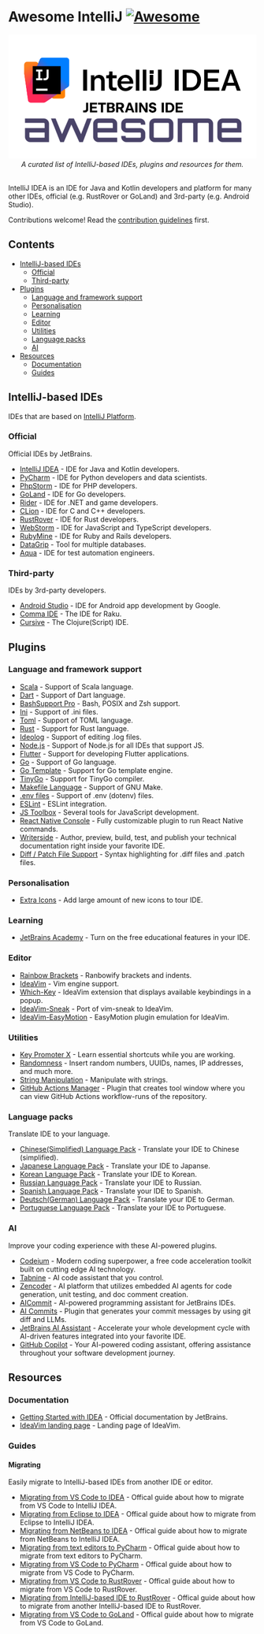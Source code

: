 # Awesome IntelliJ [![Awesome](https://awesome.re/badge.svg)](https://awesome.re)
<div align="center">
    <img src="./banner.png">
    <i>A curated list of IntelliJ-based IDEs, plugins and resources for them.</i>
</div>
<br>

IntelliJ IDEA is an IDE for Java and Kotlin developers and platform for many other IDEs, official (e.g. RustRover or GoLand) and 3rd-party (e.g. Android Studio).

Contributions welcome! Read the [contribution guidelines](contributing.md) first.

## Contents

- [IntelliJ-based IDEs](#intellij-based-ides)
    - [Official](#official)
    - [Third-party](#third-party)
- [Plugins](#plugins)
    - [Language and framework support](#language-and-framework-support)
    - [Personalisation](#personalisation)
    - [Learning](#learning)
    - [Editor](#editor)
    - [Utilities](#utilities)
    - [Language packs](#language-packs)
    - [AI](#ai)
- [Resources](#resources)
    - [Documentation](#documentation)
    - [Guides](#guides)


## IntelliJ-based IDEs

IDEs that are based on [IntelliJ Platform](https://www.jetbrains.com/opensource/idea).

### Official

Official IDEs by JetBrains.

- [IntelliJ IDEA](https://www.jetbrains.com/idea) - IDE for Java and Kotlin developers.
- [PyCharm](https://www.jetbrains.com/pycharm) - IDE for Python developers and data scientists.
- [PhpStorm](https://www.jetbrains.com/phpstorm) - IDE for PHP developers.
- [GoLand](https://www.jetbrains.com/go) - IDE for Go developers.
- [Rider](https://www.jetbrains.com/rider) - IDE for .NET and game developers.
- [CLion](https://www.jetbrains.com/clion) - IDE for C and C++ developers.
- [RustRover](https://www.jetbrains.com/rust) - IDE for Rust developers.
- [WebStorm](https://www.jetbrains.com/webstorm) - IDE for JavaScript and TypeScript developers.
- [RubyMine](https://www.jetbrains.com/ruby) - IDE for Ruby and Rails developers.
- [DataGrip](https://www.jetbrains.com/datagrip) - Tool for multiple databases.
- [Aqua](https://www.jetbrains.com/aqua) - IDE for test automation engineers.

### Third-party

IDEs by 3rd-party developers.

- [Android Studio](https://developer.android.com/studio) - IDE for Android app development by Google.
- [Comma IDE](https://commaide.com) - The IDE for Raku.
- [Cursive](https://cursive-ide.com) - The Clojure(Script) IDE.

## Plugins

### Language and framework support

- [Scala](https://plugins.jetbrains.com/plugin/1347-scala) - Support of Scala language.
- [Dart](https://plugins.jetbrains.com/plugin/6351-dart) - Support of Dart language.
- [BashSupport Pro](https://plugins.jetbrains.com/plugin/13841-bashsupport-pro) - Bash, POSIX and Zsh support.
- [Ini](https://plugins.jetbrains.com/plugin/6981-ini) - Support of .ini files.
- [Toml](https://plugins.jetbrains.com/plugin/8195-toml) - Support of TOML language.
- [Rust](https://plugins.jetbrains.com/plugin/22407-rust) - Support for Rust language.
- [Ideolog](https://plugins.jetbrains.com/plugin/9746-ideolog) - Support of editing .log files.
- [Node.js](https://plugins.jetbrains.com/plugin/6098-node-js) - Support of Node.js for all IDEs that support JS.
- [Flutter](https://plugins.jetbrains.com/plugin/9212-flutter) - Support for developing Flutter applications.
- [Go](https://plugins.jetbrains.com/plugin/9568-go) - Support of Go language.
- [Go Template](https://plugins.jetbrains.com/plugin/10581-go-template) - Support for Go template engine.
- [TinyGo](https://plugins.jetbrains.com/plugin/16915-tinygo) - Support for TinyGo compiler.
- [Makefile Language](https://plugins.jetbrains.com/plugin/9333-makefile-language) - Support of GNU Make.
- [.env files](https://plugins.jetbrains.com/plugin/9525--env-files) - Support of .env (dotenv) files.
- [ESLint](https://plugins.jetbrains.com/plugin/7494-eslint) - ESLint integration.
- [JS Toolbox](https://plugins.jetbrains.com/plugin/7353-js-toolbox) - Several tools for JavaScript development.
- [React Native Console](https://plugins.jetbrains.com/plugin/9564-react-native-console) - Fully customizable plugin to run React Native commands.
- [Writerside](https://plugins.jetbrains.com/plugin/20158-writerside) - Author, preview, build, test, and publish your technical documentation right inside your favorite IDE.
- [Diff / Patch File Support](https://plugins.jetbrains.com/plugin/18612-diff--patch-file-support) - Syntax highlighting for .diff files and .patch files.

### Personalisation

- [Extra Icons](https://plugins.jetbrains.com/plugin/11058-extra-icons) - Add large amount of new icons to tour IDE.

### Learning

- [JetBrains Academy](https://plugins.jetbrains.com/plugin/10081-jetbrains-academy) - Turn on the free educational features in your IDE.

### Editor

- [Rainbow Brackets](https://plugins.jetbrains.com/plugin/10080-rainbow-brackets) - Ranbowify brackets and indents.
- [IdeaVim](https://plugins.jetbrains.com/plugin/164-ideavim) - Vim engine support.
- [Which-Key](https://plugins.jetbrains.com/plugin/15976-which-key) - IdeaVim extension that displays available keybindings in a popup.
- [IdeaVim-Sneak](https://plugins.jetbrains.com/plugin/15348-ideavim-sneak) - Port of vim-sneak to IdeaVim.
- [IdeaVim-EasyMotion](https://plugins.jetbrains.com/plugin/13360-ideavim-easymotion) - EasyMotion plugin emulation for IdeaVim.

### Utilities

- [Key Promoter X](https://plugins.jetbrains.com/plugin/9792-key-promoter-x) - Learn essential shortcuts while you are working.
- [Randomness](https://plugins.jetbrains.com/plugin/9836-randomness) - Insert random numbers, UUIDs, names, IP addresses, and much more.
- [String Manipulation](https://plugins.jetbrains.com/plugin/2162-string-manipulation) - Manipulate with strings.
- [GitHub Actions Manager](https://plugins.jetbrains.com/plugin/19347-github-actions-manager) - Plugin that creates tool window where you can view GitHub Actions workflow-runs of the repository.

### Language packs

Translate IDE to your language.

- [Chinese ​(Simplified)​ Language Pack](https://plugins.jetbrains.com/plugin/13710-chinese-simplified-language-pack----) - Translate your IDE to Chinese (simplified).
- [Japanese Language Pack](https://plugins.jetbrains.com/plugin/13964-japanese-language-pack------) - Translate your IDE to Japanse.
- [Korean Language Pack](https://plugins.jetbrains.com/plugin/13711-korean-language-pack------) - Translate your IDE to Korean.
- [Russian Language Pack](https://plugins.jetbrains.com/plugin/26495-russian-language-pack--------) - Translate your IDE to Russian.
- [Spanish Language Pack](https://plugins.jetbrains.com/plugin/24541-spanish-language-pack--paquete-de-idioma-espa-ol) - Translate your IDE to Spanish.
- [Deutsch ​(German)​ Language Pack](https://plugins.jetbrains.com/plugin/24543-deutsch-german-language-pack--deutsches-sprachpaket) - Translate your IDE to German.
- [Portuguese Language Pack](https://plugins.jetbrains.com/plugin/24542-portuguese-language-pack--pacote-de-idioma-portugu-s) - Translate your IDE to Portuguese.

### AI

Improve your coding experience with these AI-powered plugins.

- [Codeium](https://plugins.jetbrains.com/plugin/20540-codeium-ai-autocomplete-and-chat-for-python-js-java-go--) - Modern coding superpower, a free code acceleration toolkit built on cutting edge AI technology.
- [Tabnine](https://plugins.jetbrains.com/plugin/12798-tabnine-ai-chat--autocomplete-for-javascript-python--more) - AI code assistant that you control.
- [Zencoder](https://plugins.jetbrains.com/plugin/24782-zencoder-your-mindful-ai-coding-agent) - AI platform that utilizes embedded AI agents for code generation, unit testing, and doc comment creation.
- [AICommit](https://plugins.jetbrains.com/plugin/21289-aicommit) - AI-powered programming assistant for JetBrains IDEs.
- [AI Commits](https://plugins.jetbrains.com/plugin/21335-ai-commits) - Plugin that generates your commit messages by using git diff and LLMs.
- [JetBrains AI Assistant](https://plugins.jetbrains.com/plugin/22282-jetbrains-ai-assistant) - Accelerate your whole development cycle with AI-driven features integrated into your favorite IDE.
- [GitHub Copilot](https://plugins.jetbrains.com/plugin/17718-github-copilot) - Your AI-powered coding assistant, offering assistance throughout your software development journey.

## Resources

### Documentation

- [Getting Started with IDEA](https://www.jetbrains.com/help/idea/getting-started.html) - Official documentation by JetBrains.
- [IdeaVim landing page](https://lp.jetbrains.com/ideavim) - Landing page of IdeaVim.

### Guides

#### Migrating

Easily migrate to IntelliJ-based IDEs from another IDE or editor.

- [Migrating from VS Code to IDEA](https://www.jetbrains.com/help/idea/how-to-move-to-intellij-idea-from-vs-code.html) - Offical guide about how to migrate from VS Code to IntelliJ IDEA.
- [Migrating from Eclipse to IDEA](https://www.jetbrains.com/help/idea/migrating-from-eclipse-to-intellij-idea.html) - Offical guide about how to migrate from Eclipse to IntelliJ IDEA.
- [Migrating from NetBeans to IDEA](https://www.jetbrains.com/help/idea/netbeans.html) - Offical guide about how to migrate from NetBeans to IntelliJ IDEA.
- [Migrating from text editors to PyCharm](https://www.jetbrains.com/help/pycharm/migrating-from-text-editors.html) - Offical guide about how to migrate from text editors to PyCharm.
- [Migrating from VS Code to PyCharm](https://www.jetbrains.com/help/pycharm/migrating-from-vsc-to-pycharm.html) - Offical guide about how to migrate from VS Code to PyCharm.
- [Migrating from VS Code to RustRover](https://www.jetbrains.com/help/rust/how-to-move-to-rustrover-from-vs-code.html) - Offical guide about how to migrate from VS Code to RustRover.
- [Migrating from IntelliJ-based IDE to RustRover](https://www.jetbrains.com/help/rust/how-to-move-to-rustrover-from-another-jetbrains-ide.html) - Offical guide about how to migrate from another IntelliJ-based IDE to RustRover.
- [Migrating from VS Code to GoLand](https://www.jetbrains.com/help/go/migrating-from-visual-studio-code-to-goland.html) - Offical guide about how to migrate from VS Code to GoLand.
